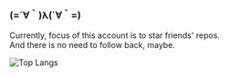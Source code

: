 ### (=´∀｀)λ(´∀｀=)
  
Currently, focus of this account is to star friends' repos.  
And there is no need to follow back, maybe. 
<!--- However, welcome to follow [@raptazure](https://github.com/raptazure). Thanks a lot! XD -->

![Top Langs](https://github-readme-stats.vercel.app/api/top-langs/?username=raptazure&langs_count=8&layout=compact&hide=html,javascript)
